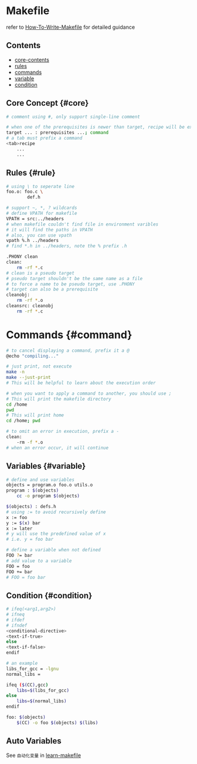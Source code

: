# Makefile
refer to [How-To-Write-Makefile](https://seisman.github.io/how-to-write-makefile/overview.html) for detailed guidance
## Contents
* [core-contents](#core)
* [rules](#rule)
* [commands](#command)
* [variable](#variable)
* [condition](#condition)

## Core Concept {#core}
```bash
# comment using #, only support single-line comment

# when one of the prerequisites is newer than target, recipe will be executed
target ... : prerequisites ...; command
# a tab must prefix a command
<tab>recipe
    ...
    ...
```
## Rules {#rule}
```bash
# using \ to seperate line
foo.o: foo.c \
        def.h

# support ~, *, ? wildcards
# define VPATH for makefile
VPATH = src:../headers
# when makefile couldn't find file in environment varibles
# it will find the paths in VPATH
# also, you can use vpath
vpath %.h ../headers
# find *.h in ../headers, note the % prefix .h

.PHONY clean
clean:
    rm -rf *.c
# clean is a pseudo target
# pseudo target shouldn't be the same name as a file
# to force a name to be pseudo target, use .PHONY
# target can also be a prerequisite
cleanobj:
    rm -rf *.o
cleansrc: cleanobj
    rm -rf *.c
```

# Commands {#command}
```bash
# to cancel displaying a command, prefix it a @
@echo "compiling..."

# just print, not execute 
make -n
make --just-print
# This will be helpful to learn about the execution order

# when you want to apply a command to another, you should use ;
# This will print the makefile directory
cd /home
pwd
# This will print home
cd /home; pwd

# to omit an error in execution, prefix a -
clean:
    -rm -f *.o
# when an error occur, it will continue
```

## Variables {#variable}
```bash
# define and use variables
objects = program.o foo.o utils.o
program : $(objects)
    cc -o program $(objects)

$(objects) : defs.h
# using := to avoid recursively define
x := foo
y := $(x) bar
x := later
# y will use the predefined value of x
# i.e. y = foo bar

# define a variable when not defined
FOO ?= bar
# add value to a variable 
FOO = foo
FOO += bar
# FOO = foo bar
```

## Condition {#condition}
```bash
# ifeq(<arg1,arg2>)
# ifneq
# ifdef
# ifndef
<conditional-directive>
<text-if-true>
else
<text-if-false>
endif

# an example
libs_for_gcc = -lgnu
normal_libs =

ifeq ($(CC),gcc)
    libs=$(libs_for_gcc)
else
    libs=$(normal_libs)
endif

foo: $(objects)
    $(CC) -o foo $(objects) $(libs)
```

## Auto Variables
See `自动化变量` in [learn-makefile](https://seisman.github.io/how-to-write-makefile/implicit_rules.html)